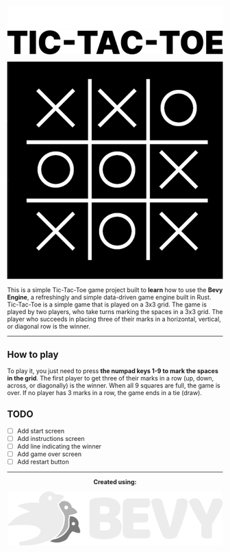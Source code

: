 <p align="center">
    <img src="assets/logo.png#gh-dark-mode-only" alt="tic-tac-toe's dark logo" />
    <img src="assets/logo_dark.png#gh-light-mode-only" alt="tic-tac-toe's light logo" />
</p>

<p align="center">
    <img src="assets/screenshot.png" alt="tic-tac-toe screenshot">
</p>

This is a simple Tic-Tac-Toe game project built to **learn** how to use the **Bevy Engine**, a refreshingly and simple data-driven game engine built in Rust. Tic-Tac-Toe is a simple game that is played on a 3x3 grid. The game is played by two players, who take turns marking the spaces in a 3x3 grid. The player who succeeds in placing three of their marks in a horizontal, vertical, or diagonal row is the winner.

---

## How to play
To play it, you just need to press **the numpad keys 1-9 to mark the spaces in the grid**. The first player to get three of their marks in a row (up, down, across, or diagonally) is the winner. When all 9 squares are full, the game is over. If no player has 3 marks in a row, the game ends in a tie (draw).

## TODO
- [ ] Add start screen
- [ ] Add instructions screen
- [ ] Add line indicating the winner 
- [ ] Add game over screen
- [ ] Add restart button

---

<p align="center"><strong>Created using:</strong></p>
<p align="center">
    <img src="assets/bevy_logo_dark.svg" alt="bevy logo">
</p>
